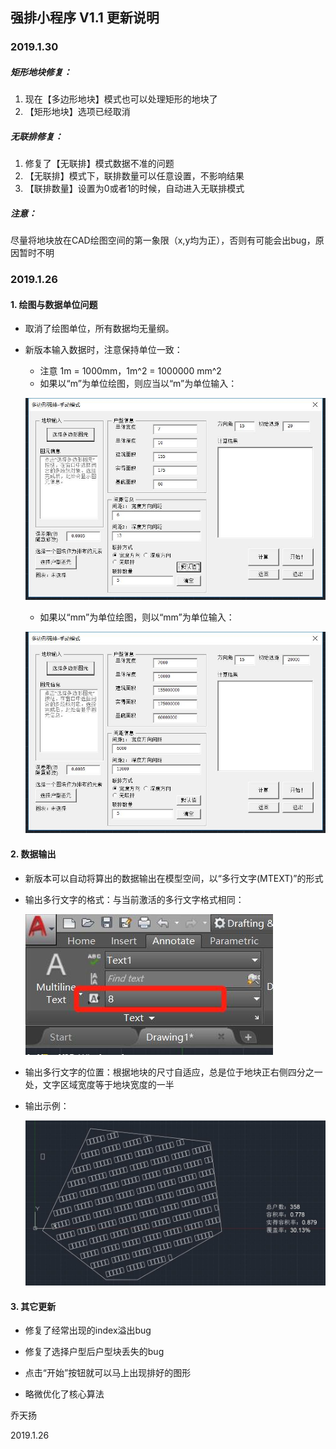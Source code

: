 ## 强排小程序 V1.1 更新说明

### 2019.1.30

##### 矩形地块修复：

1. 现在【多边形地块】模式也可以处理矩形的地块了
2. 【矩形地块】选项已经取消

##### 无联排修复：

1. 修复了【无联排】模式数据不准的问题
2. 【无联排】模式下，联排数量可以任意设置，不影响结果
3. 【联排数量】设置为0或者1的时候，自动进入无联排模式

##### 注意：

尽量将地块放在CAD绘图空间的第一象限（x,y均为正），否则有可能会出bug，原因暂时不明



### 2019.1.26

#### 1. 绘图与数据单位问题

* 取消了绘图单位，所有数据均无量纲。

* 新版本输入数据时，注意保持单位一致：

  * 注意 1m = 1000mm，1m^2 = 1000000 mm^2 
  * 如果以“m”为单位绘图，则应当以“m”为单位输入：

  ![M_mode](./Images/M_mode.jpg)

  * 如果以“mm”为单位绘图，则以“mm”为单位输入：

  ![MM_mode](./Images/MM_mode.jpg)

  

#### 2. 数据输出

* 新版本可以自动将算出的数据输出在模型空间，以“多行文字(MTEXT)”的形式

* 输出多行文字的格式：与当前激活的多行文字格式相同：

  ![MTEXT](./Images/MTEXT.jpg)

* 输出多行文字的位置：根据地块的尺寸自适应，总是位于地块正右侧四分之一处，文字区域宽度等于地块宽度的一半

* 输出示例：

  ![output](./Images/output.jpg)



#### 3. 其它更新

* 修复了经常出现的index溢出bug

* 修复了选择户型后户型块丢失的bug

* 点击“开始”按钮就可以马上出现排好的图形

* 略微优化了核心算法

  

乔天扬

2019.1.26